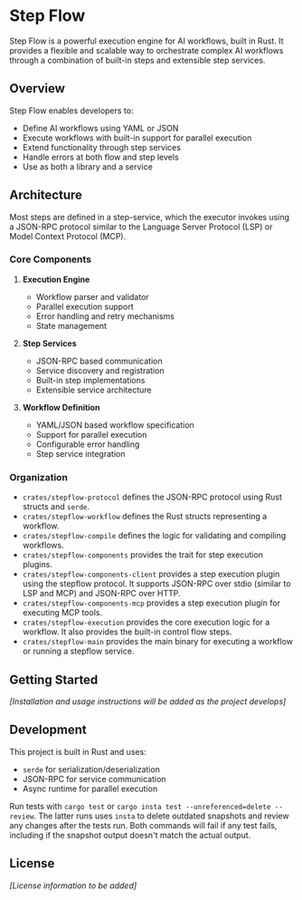 # Step Flow

Step Flow is a powerful execution engine for AI workflows, built in Rust. It provides a flexible and scalable way to orchestrate complex AI workflows through a combination of built-in steps and extensible step services.
## Overview

Step Flow enables developers to:
- Define AI workflows using YAML or JSON
- Execute workflows with built-in support for parallel execution
- Extend functionality through step services
- Handle errors at both flow and step levels
- Use as both a library and a service

## Architecture

Most steps are defined in a step-service, which the executor invokes using a JSON-RPC protocol similar to the Language Server Protocol (LSP) or Model Context Protocol (MCP).

### Core Components

1. **Execution Engine**
   - Workflow parser and validator
   - Parallel execution support
   - Error handling and retry mechanisms
   - State management

2. **Step Services**
   - JSON-RPC based communication
   - Service discovery and registration
   - Built-in step implementations
   - Extensible service architecture

3. **Workflow Definition**
   - YAML/JSON based workflow specification
   - Support for parallel execution
   - Configurable error handling
   - Step service integration

### Organization

- `crates/stepflow-protocol` defines the JSON-RPC protocol using Rust structs and `serde`.
- `crates/stepflow-workflow` defines the Rust structs representing a workflow.
- `crates/stepflow-compile` defines the logic for validating and compiling workflows.
- `crates/stepflow-components` provides the trait for step execution plugins.
- `crates/stepflow-components-client` provides a step execution plugin using the stepflow protocol.
  It supports JSON-RPC over stdio (similar to LSP and MCP) and JSON-RPC over HTTP.
- `crates/stepflow-components-mcp` provides a step execution plugin for executing MCP tools.
- `crates/stepflow-execution` provides the core execution logic for a workflow. It also provides
  the built-in control flow steps.
- `crates/stepflow-main` provides the main binary for executing a workflow or running a stepflow service.

## Getting Started

*[Installation and usage instructions will be added as the project develops]*

## Development

This project is built in Rust and uses:
- `serde` for serialization/deserialization
- JSON-RPC for service communication
- Async runtime for parallel execution

Run tests with `cargo test` or `cargo insta test --unreferenced=delete --review`.
The latter runs uses `insta` to delete outdated snapshots and review any changes after the tests run.
Both commands will fail if any test fails, including if the snapshot output doesn't match the actual output.

## License

*[License information to be added]*

